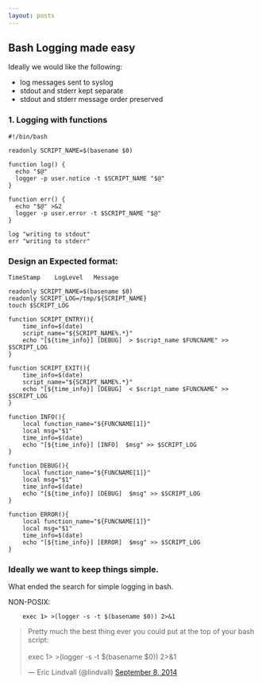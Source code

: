 ```yaml
---
layout: posts
---
```


## Bash Logging made easy

Ideally we would like the following:

- log messages sent to syslog
- stdout and stderr kept separate
- stdout and stderr message order preserved

### 1. Logging with functions

```
#!/bin/bash

readonly SCRIPT_NAME=$(basename $0)

function log() {
  echo "$@"
  logger -p user.notice -t $SCRIPT_NAME "$@"
}

function err() {
  echo "$@" >&2
  logger -p user.error -t $SCRIPT_NAME "$@"
}

log "writing to stdout"
err "writing to stderr"
```

### Design an Expected format:

```
TimeStamp    LogLevel   Message
```

```
readonly SCRIPT_NAME=$(basename $0)
readonly SCRIPT_LOG=/tmp/${SCRIPT_NAME}
touch $SCRIPT_LOG

function SCRIPT_ENTRY(){
    time_info=$(date)
    script_name="${SCRIPT_NAME%.*}"
    echo "[${time_info}] [DEBUG]  > $script_name $FUNCNAME" >> $SCRIPT_LOG
}

function SCRIPT_EXIT(){
    time_info=$(date)
    script_name="${SCRIPT_NAME%.*}"
    echo "[${time_info}] [DEBUG]  < $script_name $FUNCNAME" >> $SCRIPT_LOG
}

function INFO(){
    local function_name="${FUNCNAME[1]}"
    local msg="$1"
    time_info=$(date)
    echo "[${time_info}] [INFO]  $msg" >> $SCRIPT_LOG
}

function DEBUG(){
    local function_name="${FUNCNAME[1]}"
    local msg="$1"
    time_info=$(date)
    echo "[${time_info}] [DEBUG]  $msg" >> $SCRIPT_LOG
}

function ERROR(){
    local function_name="${FUNCNAME[1]}"
    local msg="$1"
    time_info=$(date)
    echo "[${time_info}] [ERROR]  $msg" >> $SCRIPT_LOG
}
```

### Ideally we want to keep things simple.

What ended the search for simple logging in bash.

NON-POSIX:
```
    exec 1> >(logger -s -t $(basename $0)) 2>&1
```

<blockquote class="twitter-tweet" data-lang="en"><p lang="en" dir="ltr">Pretty much the best thing ever you could put at the top of your bash script:<br><br>exec 1&gt; &gt;(logger -s -t $(basename $0)) 2&gt;&amp;1</p>&mdash; Eric Lindvall (@lindvall) <a href="https://twitter.com/lindvall/status/509054237267853312?ref_src=twsrc%5Etfw">September 8, 2014</a></blockquote>
<script async src="//platform.twitter.com/widgets.js" charset="utf-8"></script>
